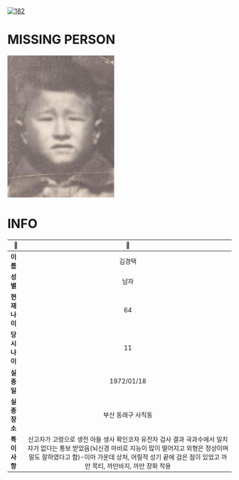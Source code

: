 [![182](https://img.shields.io/badge/%EC%8B%A4%EC%A2%85%EC%8B%A0%EA%B3%A0%EB%8A%94%20%EA%B5%AD%EB%B2%88%EC%97%86%EC%9D%B4-182-blue)](http://safe182.go.kr/index.do)

# MISSING PERSON

<img src="./missing_person.jpg">

# INFO

|🔑|💎|
|--|:--:|
|**이름**|김경택|
|**성별**|남자|
|**현재 나이**|64|
|**당시 나이**|11|
|**실종일**|1972/01/18|
|**실종 장소**|부산 동래구 사직동 |
|**특이사항**|신고자가 고령으로 생전 아들 생사 확인코자 유전자 검사 결과 국과수에서 일치자가 없다는 통보 받았음(뇌신경 마비로 지능이 많이 떨어지고 외형은 정상이며 말도 잘하였다고 함)-이마 가운데 상처, 어릴적 성기 끝에 검은 점이 있었고 까만 목티, 까만바지, 까만 장화 착용|
